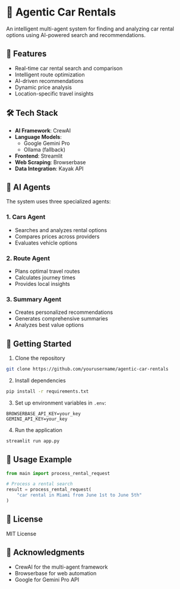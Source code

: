 # 🚗 Agentic Car Rentals

An intelligent multi-agent system for finding and analyzing car rental options using AI-powered search and recommendations.

## 🌟 Features

- Real-time car rental search and comparison
- Intelligent route optimization
- AI-driven recommendations
- Dynamic price analysis
- Location-specific travel insights

## 🛠️ Tech Stack

- **AI Framework**: CrewAI
- **Language Models**: 
  - Google Gemini Pro
  - Ollama (fallback)
- **Frontend**: Streamlit
- **Web Scraping**: Browserbase
- **Data Integration**: Kayak API

## 🤖 AI Agents

The system uses three specialized agents:

### 1. Cars Agent
- Searches and analyzes rental options
- Compares prices across providers
- Evaluates vehicle options

### 2. Route Agent
- Plans optimal travel routes
- Calculates journey times
- Provides local insights

### 3. Summary Agent
- Creates personalized recommendations
- Generates comprehensive summaries
- Analyzes best value options

## 🚀 Getting Started

1. Clone the repository
```bash
git clone https://github.com/yourusername/agentic-car-rentals
```

2. Install dependencies
```bash
pip install -r requirements.txt
```

3. Set up environment variables in `.env`:
```
BROWSERBASE_API_KEY=your_key
GEMINI_API_KEY=your_key
```

4. Run the application
```bash
streamlit run app.py
```

## 📝 Usage Example

```python
from main import process_rental_request

# Process a rental search
result = process_rental_request(
    "car rental in Miami from June 1st to June 5th"
)
```

## 📄 License

MIT License

## 🙏 Acknowledgments

- CrewAI for the multi-agent framework
- Browserbase for web automation
- Google for Gemini Pro API
